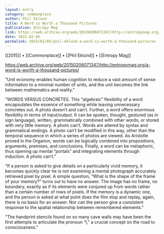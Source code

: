```yaml
---
layout: entry
category: commonplace
author: Phil Eklund
title: A Word is Worth a Thousand Pictures
publication: Entropy Mag
link: https://web.archive.org/web/20150206071347/http://entropymag.org/a-word-is-worth-a-thousand-pictures/
date: 2015-02-05
permalink: 2015/02/05/phil-eklund-a-word-is-worth-a-thousand-pictures
---
```


[[2015]] • [[Commonplace]] • [[Phil Eklund]] • [[Entropy Mag]]

https://web.archive.org/web/20150206071347/http://entropymag.org/a-word-is-worth-a-thousand-pictures/

"Unit economy enables human cognition to reduce a vast amount of sense information to a minimal number of units, and the unit becomes the link between mathematics and reality."
 
"WORDS VERSUS CONCRETES. This “algebraic” flexibility of a word encapsulates the essence of something while leaving unnecessary concretes out. A photo doesn’t and can’t. Further, a word offers enormous flexibility in terms of input/output. It can be spoken, thought, gestured (as in sign language), written, grammatically combined with other words, or stored with very little memory. A photo can’t. Words are altered by syntax and grammatical endings. A photo can’t be modified in this way, other than the temporal sequence in which a series of photos are viewed. As Aristotle proved in the Organon, words can be logically combined into propositions, arguments, premises, and conclusions. Finally, a word can be metaphoric, thus opening up mental “portals” and integrating elements through induction. A photo can’t."

"If a person is asked to give details on a particularly vivid memory, it becomes quickly clear he is not examining a mental photograph accurately retrieved pixel by pixel. A simple question, “What is the shape of the frame of your memory?” turns out to have no answer. The image has no frame, no boundary, exactly as if its elements were conjured up from words rather than a certain number of rows of pixels. If the memory is a dynamic one, and the person is asked at what point does the film stop and replay, again, there is no basis for an answer. Nor can the person give a consistent response to the spatial relationship between remembered elements."

"The handprint stencils found on so many cave walls may have been the first attempts to articulate the pronoun “I,” a crucial concept on the road to consciousness."